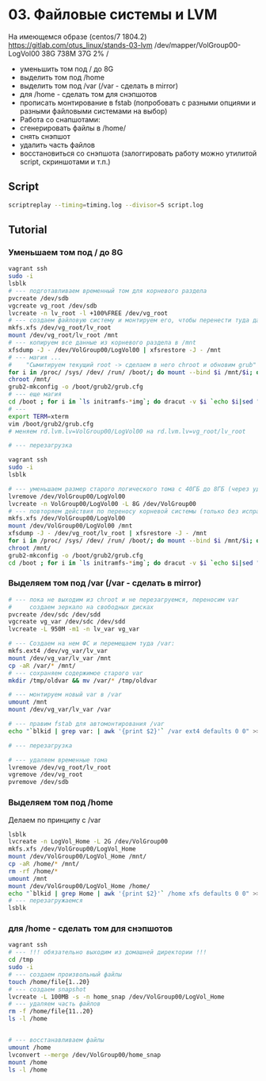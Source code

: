 # 03. Файловые системы и LVM

На имеющемся образе (centos/7 1804.2)
https://gitlab.com/otus_linux/stands-03-lvm
/dev/mapper/VolGroup00-LogVol00 38G 738M 37G 2% /

* уменьшить том под / до 8G
* выделить том под /home
* выделить том под /var (/var - сделать в mirror)
* для /home - сделать том для снэпшотов
* прописать монтирование в fstab (попробовать с разными опциями и разными файловыми системами на выбор)
* Работа со снапшотами:
* сгенерировать файлы в /home/
* снять снэпшот
* удалить часть файлов
* восстановиться со снэпшота
(залоггировать работу можно утилитой script, скриншотами и т.п.)

## Script

```bash
scriptreplay --timing=timing.log --divisor=5 script.log
```

## Tutorial

### Уменьшаем том под / до 8G
```bash
vagrant ssh
sudo -i
lsblk
# --- подготавливаем временный том для корневого раздела
pvcreate /dev/sdb
vgcreate vg_root /dev/sdb
lvcreate -n lv_root -l +100%FREE /dev/vg_root
# --- создаем файловую систему и монтируем его, чтобы перенести туда данные
mkfs.xfs /dev/vg_root/lv_root
mount /dev/vg_root/lv_root /mnt
# --- копируем все данные из корневого раздела в /mnt
xfsdump -J - /dev/VolGroup00/LogVol00 | xfsrestore -J - /mnt 
# --- магия ...
#    "Сымитируем текущий root -> сделаем в него chroot и обновим grub"
for i in /proc/ /sys/ /dev/ /run/ /boot/; do mount --bind $i /mnt/$i; done
chroot /mnt/
grub2-mkconfig -o /boot/grub2/grub.cfg
# --- еще магия
cd /boot ; for i in `ls initramfs-*img`; do dracut -v $i `echo $i|sed "s/initramfs-//g;  s/.img//g"` --force; done
# ---
export TERM=xterm
vim /boot/grub2/grub.cfg
# меняем rd.lvm.lv=VolGroup00/LogVol00 на rd.lvm.lv=vg_root/lv_root

# --- перезагрузка
```
```bash
vagrant ssh
sudo -i
lsblk

# --- уменьшаем размер старого логического тома с 40ГБ до 8ГБ (через удаление)
lvremove /dev/VolGroup00/LogVol00
lvcreate -n VolGroup00/LogVol00 -L 8G /dev/VolGroup00
# --- повторяем действия по переносу корневой системы (только без исправления grub)
mkfs.xfs /dev/VolGroup00/LogVol00
mount /dev/VolGroup00/LogVol00 /mnt
xfsdump -J - /dev/vg_root/lv_root | xfsrestore -J - /mnt
for i in /proc/ /sys/ /dev/ /run/ /boot/; do mount --bind $i /mnt/$i; done
chroot /mnt/
grub2-mkconfig -o /boot/grub2/grub.cfg
cd /boot ; for i in `ls initramfs-*img`; do dracut -v $i `echo $i|sed "s/initramfs-//g;  s/.img//g"` --force; done
```

### Выделяем том под /var (/var - сделать в mirror)
```bash
# --- пока не выходим из chroot и не перезагруемся, переносим var
#     создаем зеркало на свободных дисках
pvcreate /dev/sdc /dev/sdd
vgcreate vg_var /dev/sdc /dev/sdd
lvcreate -L 950M -m1 -n lv_var vg_var

# --- Создаем на нем ФС и перемещаем туда /var:
mkfs.ext4 /dev/vg_var/lv_var
mount /dev/vg_var/lv_var /mnt
cp -aR /var/* /mnt/
# --- сохраняем содержимое старого var
mkdir /tmp/oldvar && mv /var/* /tmp/oldvar

# --- монтируем новый var в /var
umount /mnt
mount /dev/vg_var/lv_var /var

# --- правим fstab для автомонтирования /var
echo "`blkid | grep var: | awk '{print $2}'` /var ext4 defaults 0 0" >> /etc/fstab

# --- перезагрузка

# --- удаляем временные тома
lvremove /dev/vg_root/lv_root
vgremove /dev/vg_root
pvremove /dev/sdb
```

### Выделяем том под /home
Делаем по принципу с /var
```bash
lsblk
lvcreate -n LogVol_Home -L 2G /dev/VolGroup00
mkfs.xfs /dev/VolGroup00/LogVol_Home
mount /dev/VolGroup00/LogVol_Home /mnt/
cp -aR /home/* /mnt/
rm -rf /home/*
umount /mnt
mount /dev/VolGroup00/LogVol_Home /home/
echo "`blkid | grep Home | awk '{print $2}'` /home xfs defaults 0 0" >> /etc/fstab
# --- перезагружаемся
lsblk
```

### для /home - сделать том для снэпшотов
```bash
vagrant ssh
# --- !!! обязательно выходим из домашней директории !!!
cd /tmp
sudo -i
# --- создаем произвольный файлы
touch /home/file{1..20}
# --- создаем snapshot
lvcreate -L 100MB -s -n home_snap /dev/VolGroup00/LogVol_Home
# --- удаляем часть файлов
rm -f /home/file{11..20}
ls -l /home


# --- восстанавливаем файлы
umount /home
lvconvert --merge /dev/VolGroup00/home_snap
mount /home
ls -l /home
```
